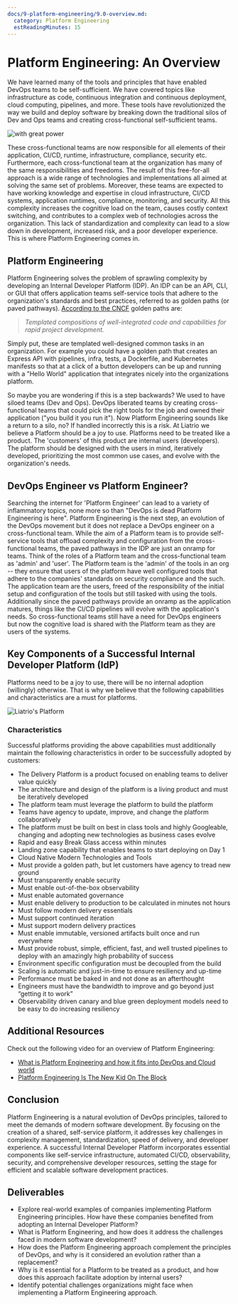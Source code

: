 ```yaml
---
docs/9-platform-engineering/9.0-overview.md:
  category: Platform Engineering
  estReadingMinutes: 15
---
```

# Platform Engineering: An Overview

We have learned many of the tools and principles that have enabled DevOps teams to be self-sufficient. We have covered topics like infrastructure as code, continuous integration and continuous deployment, cloud computing, pipelines, and more. These tools have revolutionized the way we build and deploy software by breaking down the traditional silos of Dev and Ops teams and creating cross-functional self-sufficient teams.

![with great power](./img9/with-great-power.jpg ':class=img-center :alt= with great power')

These cross-functional teams are now responsible for all elements of their application, CI/CD, runtime, infrastructure, compliance, security etc. Furthermore, each cross-functional team at the organization has many of the same responsibilities and freedoms. The result of this free-for-all approach is a wide range of technologies and implementations all aimed at solving the same set of problems. Moreover, these teams are expected to have working knowledge and expertise in cloud infrastructure, CI/CD systems, application runtimes, compliance, monitoring, and security. All this complexity increases the cognitive load on the team, causes costly context switching, and contributes to a complex web of technologies across the organization. This lack of standardization and complexity can lead to a slow down in development, increased risk, and a poor developer experience. This is where Platform Engineering comes in.

## Platform Engineering

Platform Engineering solves the problem of sprawling complexity by developing an Internal Developer Platform (IDP). An IDP can be an API, CLI, or GUI that offers application teams self-service tools that adhere to the organization's standards and best practices, referred to as golden paths (or paved pathways). [According to the CNCF](https://tag-app-delivery.cncf.io/whitepapers/platforms/) golden paths are:

> _Templated compositions of well-integrated code and capabilities for rapid project development._

Simply put, these are templated well-designed common tasks in an organization. For example you could have a golden path that creates an Express API with pipelines, infra, tests, a Dockerfile, and Kubernetes manifests so that at a click of a button developers can be up and running with a "Hello World" application that integrates nicely into the organizations platform.

So maybe you are wondering if this is a step backwards? We used to have siloed teams (Dev and Ops). DevOps liberated teams by creating cross-functional teams that could pick the right tools for the job and owned their application ("you build it you run it"). Now Platform Engineering sounds like a return to a silo, no? If handled incorrectly this is a risk. At Liatrio we believe a Platform should be a joy to use. Platforms need to be treated like a product. The 'customers' of this product are internal users (developers). The platform should be designed with the users in mind, iteratively developed, prioritizing the most common use cases, and evolve with the organization's needs.

## DevOps Engineer vs Platform Engineer?

Searching the internet for 'Platform Engineer' can lead to a variety of inflammatory topics, none more so than "DevOps is dead Platform Engineering is here". Platform Engineering is the next step, an evolution of the DevOps movement but it does not replace a DevOps engineer on a cross-functional team. While the aim of a Platform team is to provide self-service tools that offload complexity and configuration from the cross-functional teams, the paved pathways in the IDP are just an onramp for teams. Think of the roles of a Platform team and the cross-functional team as 'admin' and 'user'. The Platform team is the 'admin' of the tools in an org -- they ensure that users of the platform have well configured tools that adhere to the companies' standards on security compliance and the such. The application team are the users, freed of the responsibility of the initial setup and configuration of the tools but still tasked with using the tools. Additionally since the paved pathways provide an onramp as the application matures, things like the CI/CD pipelines will evolve with the application's needs. So cross-functional teams still have a need for DevOps engineers but now the cognitive load is shared with the Platform team as they are users of the systems.

## Key Components of a Successful Internal Developer Platform (IdP)

Platforms need to be a joy to use, there will be no internal adoption (willingly) otherwise. That is why we believe that the following capabilities and characteristics are a must for platforms.

![Liatrio's Platform](./img9/platform-eng.png ':class img-center :alt platform engineering')

### Characteristics

Successful platforms providing the above capabilities must additionally maintain the following characteristics in order to be successfully adopted by customers:

- The Delivery Platform is a product focused on enabling teams to deliver value quickly
- The architecture and design of the platform is a living product and must be iteratively developed
- The platform team must leverage the platform to build the platform
- Teams have agency to update, improve, and change the platform collaboratively
- The platform must be built on best in class tools and highly Googleable, changing and adopting new technologies as business cases evolve
- Rapid and easy Break Glass access within minutes
- Landing zone capability that enables teams to start deploying on Day 1
- Cloud Native Modern Technologies and Tools
- Must provide a golden path, but let customers have agency to tread new ground
- Must transparently enable security
- Must enable out-of-the-box observability
- Must enable automated governance
- Must enable delivery to production to be calculated in minutes not hours
- Must follow modern delivery essentials
- Must support continued iteration
- Must support modern delivery practices
- Must enable immutable, versioned artifacts built once and run everywhere
- Must provide robust, simple, efficient, fast, and well trusted pipelines to deploy with an amazingly high probability of success
- Environment specific configuration must be decoupled from the build
- Scaling is automatic and just-in-time to ensure resiliency and up-time
- Performance must be baked in and not done as an afterthought
- Engineers must have the bandwidth to improve and go beyond just “getting it to work”
- Observability driven canary and blue green deployment models need to be easy to do increasing resiliency

## Additional Resources

Check out the following video for an overview of Platform Engineering:

- [What is Platform Engineering and how it fits into DevOps and Cloud world](https://www.youtube.com/watch?v=ghzsBm8vOms)
- [Platform Engineering Is The New Kid On The Block](https://www.youtube.com/watch?v=wXyNHngEN-s)

## Conclusion

Platform Engineering is a natural evolution of DevOps principles, tailored to meet the demands of modern software development. By focusing on the creation of a shared, self-service platform, it addresses key challenges in complexity management, standardization, speed of delivery, and developer experience. A successful Internal Developer Platform incorporates essential components like self-service infrastructure, automated CI/CD, observability, security, and comprehensive developer resources, setting the stage for efficient and scalable software development practices.

## Deliverables

- Explore real-world examples of companies implementing Platform Engineering principles. How have these companies benefited from adopting an Internal Developer Platform?
- What is Platform Engineering, and how does it address the challenges faced in modern software development?
- How does the Platform Engineering approach complement the principles of DevOps, and why is it considered an evolution rather than a replacement?
- Why is it essential for a Platform to be treated as a product, and how does this approach facilitate adoption by internal users?
- Identify potential challenges organizations might face when implementing a Platform Engineering approach.
